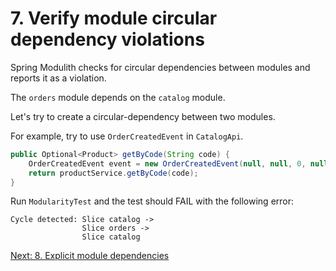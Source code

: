 # 7. Verify module circular dependency violations

Spring Modulith checks for circular dependencies between modules and reports it as a violation.

The `orders` module depends on the `catalog` module.

Let's try to create a circular-dependency between two modules.

For example, try to use `OrderCreatedEvent` in `CatalogApi`.

```java
public Optional<Product> getByCode(String code) {
    OrderCreatedEvent event = new OrderCreatedEvent(null, null, 0, null);
    return productService.getByCode(code);
}
```

Run `ModularityTest` and the test should FAIL with the following error:

```shell
Cycle detected: Slice catalog -> 
                Slice orders -> 
                Slice catalog
```

[Next: 8. Explicit module dependencies](step-8.md)
